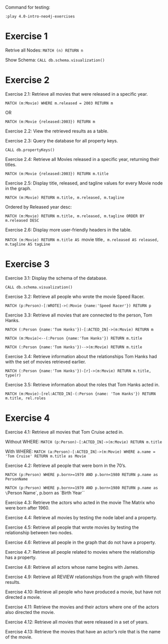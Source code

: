 Command for testing:

`:play 4.0-intro-neo4j-exercises`

# Exercise 1

Retrive all Nodes: `MATCH (n) RETURN n`

Show Schema: `CALL db.schema.visualization()`

# Exercise 2

Exercise 2.1: Retrieve all movies that were released in a specific year.

`MATCH (m:Movie) WHERE m.released = 2003 RETURN m`

OR

`MATCH (m:Movie {released:2003}) RETURN m`

Exercise 2.2: View the retrieved results as a table.

Exercise 2.3: Query the database for all property keys.

`CALL db.propertyKeys()`

Exercise 2.4: Retrieve all Movies released in a specific year, returning their titles.

`MATCH (m:Movie {released:2003}) RETURN m.title`

Exercise 2.5: Display title, released, and tagline values for every Movie node in the graph.

`MATCH (m:Movie) RETURN m.title, m.released, m.tagline`

Ordered by Released year desc:

`MATCH (m:Movie) RETURN m.title, m.released, m.tagline ORDER BY m.released DESC`

Exercise 2.6: Display more user-friendly headers in the table.

`MATCH (m:Movie) RETURN m.title AS `movie title`, m.released AS released, m.tagline AS tagLine`

# Exercise 3

Exercise 3.1: Display the schema of the database.

`CALL db.schema.visualization()`

Exercise 3.2: Retrieve all people who wrote the movie Speed Racer.

`MATCH (p:Person)-[:WROTE]->(:Movie {name:'Speed Racer'}) RETURN p`

Exercise 3.3: Retrieve all movies that are connected to the person, Tom Hanks.

`MATCH (:Person {name:'Tom Hanks'})-[:ACTED_IN]->(m:Movie) RETURN m`

`MATCH (m:Movie)<--(:Person {name:'Tom Hanks'}) RETURN m.title`

`MATCH (:Person {name:'Tom Hanks'})-->(m:Movie) RETURN m.title`

Exercise 3.4: Retrieve information about the relationships Tom Hanks had with the set of movies retrieved earlier.

`MATCH (:Person {name:'Tom Hanks'})-[r]->(m:Movie) RETURN m.title, type(r)`

Exercise 3.5: Retrieve information about the roles that Tom Hanks acted in.

`MATCH (m:Movie)-[rel:ACTED_IN]-(:Person {name: 'Tom Hanks'}) RETURN m.title, rel.roles`

# Exercise 4

Exercise 4.1: Retrieve all movies that Tom Cruise acted in.

Without WHERE: `MATCH (p:Person)-[:ACTED_IN]->(m:Movie) RETURN m.title`

With WHERE: `MATCH (a:Person)-[:ACTED_IN]->(m:Movie) WHERE a.name = 'Tom Cruise' RETURN m.title as Movie`

Exercise 4.2: Retrieve all people that were born in the 70’s.

`MATCH (p:Person) WHERE p.born>=1970 AND p.born<1980 RETURN p.name as PersonName`

`MATCH (p:Person) WHERE p.born>=1970 AND p.born<1980 RETURN p.name as \`Person Name\`, p.born as \`Birth Year\``


Exercise 4.3: Retrieve the actors who acted in the movie The Matrix who were born after 1960.

Exercise 4.4: Retrieve all movies by testing the node label and a property.

Exercise 4.5: Retrieve all people that wrote movies by testing the relationship between two nodes.

Exercise 4.6: Retrieve all people in the graph that do not have a property.

Exercise 4.7: Retrieve all people related to movies where the relationship has a property.

Exercise 4.8: Retrieve all actors whose name begins with James.

Exercise 4.9: Retrieve all REVIEW relationships from the graph with filtered results.

Exercise 4.10: Retrieve all people who have produced a movie, but have not directed a movie.

Exercise 4.11: Retrieve the movies and their actors where one of the actors also directed the movie.

Exercise 4.12: Retrieve all movies that were released in a set of years.

Exercise 4.13: Retrieve the movies that have an actor’s role that is the name of the movie.

